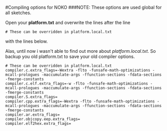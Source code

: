 #Compiling options for NOKO
###NOTE: These options are used global for all sketches.

Open your **platform.txt** and overwrite the lines after the line
```
# These can be overridden in platform.local.txt
```
with the lines below.

Alas, until now i wasn't able to find out more about *platform.local.txt*. 
So backup you old platform.txt to save your old compiler options. 

```
# These can be overridden in platform.local.txt
compiler.c.extra_flags=-Wextra -flto -funsafe-math-optimizations -mcall-prologues -maccumulate-args -ffunction-sections -fdata-sections -fmerge-constants
compiler.c.elf.extra_flags=-w -flto -funsafe-math-optimizations -mcall-prologues -maccumulate-args -ffunction-sections -fdata-sections -fmerge-constants
compiler.S.extra_flags=
compiler.cpp.extra_flags=-Wextra -flto -funsafe-math-optimizations -mcall-prologues -maccumulate-args -ffunction-sections -fdata-sections -fmerge-constants
compiler.ar.extra_flags=
compiler.objcopy.eep.extra_flags=
compiler.elf2hex.extra_flags=
```
